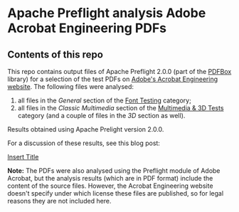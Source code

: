# Apache Preflight analysis Adobe Acrobat Engineering PDFs

## Contents of this repo
This repo contains output files of Apache Preflight 2.0.0 (part of the [PDFBox](http://pdfbox.apache.org/) library) for a selection of the test PDFs on [Adobe's Acrobat Engineering website](http://acroeng.adobe.com/wp/). The following files were analysed:

1. all files in the *General* section of the [Font Testing](http://acroeng.adobe.com/wp/?page_id=101) category;
2. all files in the *Classic Multimedia* section of the [Multimedia & 3D Tests](http://acroeng.adobe.com/wp/?page_id=61) category (and a couple of files in the *3D* section as well).

Results obtained using Apache Prelight version 2.0.0.

For a discussion of these results, see this blog post:

[Insert Title](http://www.openplanetsfoundation.org/blogs/2013-07-24-modify-this-link)

**Note:** The PDFs were also analysed using the Preflight module of Adobe Acrobat, but the analysis results (which are in PDF format) include the content of the source files. However, the Acrobat Engineering website doesn't specify under which license these files are published, so for legal reasons they are not included here.
